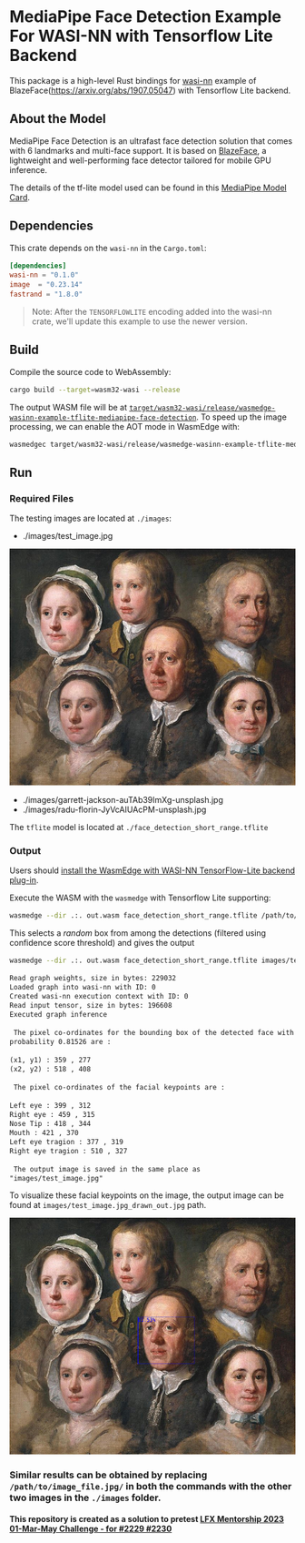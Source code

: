 # MediaPipe Face Detection Example For WASI-NN with Tensorflow Lite Backend

This package is a high-level Rust bindings for [wasi-nn] example of BlazeFace(https://arxiv.org/abs/1907.05047) with Tensorflow Lite backend.

[wasi-nn]: https://github.com/WebAssembly/wasi-nn

## About the Model
MediaPipe Face Detection is an ultrafast face detection solution that comes with 6 landmarks and multi-face support. It is based on [BlazeFace](https://arxiv.org/abs/1907.05047), a lightweight and well-performing face detector tailored for mobile GPU inference.

The details of the tf-lite model used can be found in this [MediaPipe Model Card](https://drive.google.com/file/d/1d4-xJP9PVzOvMBDgIjz6NhvpnlG9_i0S/preview).

## Dependencies

This crate depends on the `wasi-nn` in the `Cargo.toml`:

```toml
[dependencies]
wasi-nn = "0.1.0"
image  = "0.23.14"
fastrand = "1.8.0" 
```

> Note: After the `TENSORFLOWLITE` encoding added into the wasi-nn crate, we'll update this example to use the newer version.

## Build

Compile the source code to WebAssembly:

```bash
cargo build --target=wasm32-wasi --release
```

The output WASM file will be at [`target/wasm32-wasi/release/wasmedge-wasinn-example-tflite-mediapipe-face-detection`](target/wasm32-wasi/release/wasmedge-wasinn-example-tflite-mediapipe-face-detection.wasm).
To speed up the image processing, we can enable the AOT mode in WasmEdge with:

```bash
wasmedgec target/wasm32-wasi/release/wasmedge-wasinn-example-tflite-mediapipe-face-detection.wasm out.wasm
```

## Run

### Required Files

The testing images are located at `./images`:

- ./images/test_image.jpg

![6 faces in detection](./images/test_image.jpg)
- ./images/garrett-jackson-auTAb39ImXg-unsplash.jpg
- ./images/radu-florin-JyVcAIUAcPM-unsplash.jpg


The `tflite` model is located at `./face_detection_short_range.tflite`

### Output

Users should [install the WasmEdge with WASI-NN TensorFlow-Lite backend plug-in](https://wasmedge.org/book/en/write_wasm/rust/wasinn.html#get-wasmedge-with-wasi-nn-plug-in-tensorflow-lite-backend).

Execute the WASM with the `wasmedge` with Tensorflow Lite supporting:

```bash
wasmedge --dir .:. out.wasm face_detection_short_range.tflite /path/to/image_file.jpg/
```

This selects a *random* box from among the detections (filtered using confidence score threshold) and gives the output

```bash
wasmedge --dir .:. out.wasm face_detection_short_range.tflite images/test_image.jpg 
```
```console
Read graph weights, size in bytes: 229032
Loaded graph into wasi-nn with ID: 0
Created wasi-nn execution context with ID: 0
Read input tensor, size in bytes: 196608
Executed graph inference

 The pixel co-ordinates for the bounding box of the detected face with probability 0.81526 are : 

(x1, y1) : 359 , 277
(x2, y2) : 518 , 408

 The pixel co-ordinates of the facial keypoints are : 

Left eye : 399 , 312 
Right eye : 459 , 315
Nose Tip : 418 , 344 
Mouth : 421 , 370 
Left eye tragion : 377 , 319 
Right eye tragion : 510 , 327 

 The output image is saved in the same place as "images/test_image.jpg"
```

To visualize these facial keypoints on the image, the output image can be found at `images/test_image.jpg_drawn_out.jpg` path.

![1 face out of 6 detected](./assets/test_image.jpg_drawn_out.jpg)

### Similar results can be obtained by replacing `/path/to/image_file.jpg/` in both the commands with the other two images in the `./images` folder. 


#### This repository is created as a solution to pretest [LFX Mentorship 2023 01-Mar-May Challenge - for #2229 #2230](https://github.com/WasmEdge/WasmEdge/discussions/2230)